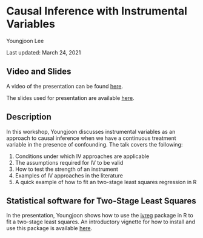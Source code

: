 # Causal Inference with Instrumental Variables

Youngjoon Lee

Last updated: March 24, 2021

## Video and Slides

A video of the presentation can be found [here](https://umd.box.com/s/hmhfiw6tplembzavajxiin1z8bvzsunb).

The slides used for presentation are available [here](https://github.com/gsa-gvpt/gvpt-methods/blob/master/instrumentalvariables/RealFinal_Instrumental%20Variable%20Strategy_03222021.pptx).

## Description

In this workshop, Youngjoon discusses instrumental variables as an approach to causal inference when we have a continuous treatment variable in the presence of confounding. The talk covers the following:

1) Conditions under which IV approaches are applicable
2) The assumptions required for IV to be valid
3) How to test the strength of an instrument
4) Examples of IV approaches in the literature
5) A quick example of how to fit an two-stage least squares regression in R

## Statistical software for Two-Stage Least Squares

In the presentation, Youngjoon shows how to use the [ivreg](https://www.rdocumentation.org/packages/ivreg/versions/0.5-0) package in R to fit a two-stage least squares. An introductory vignette for how to install and use this package is available [here](https://cran.r-project.org/web/packages/ivreg/vignettes/ivreg.html).

